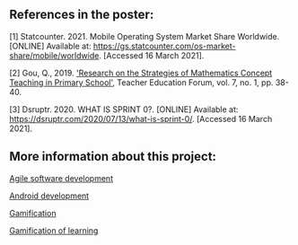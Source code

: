 ## References in the poster:

[1] Statcounter. 2021. Mobile Operating System Market Share Worldwide. [ONLINE] Available at: https://gs.statcounter.com/os-market-share/mobile/worldwide. [Accessed 16 March 2021].

[2] Gou, Q., 2019. ['Research on the Strategies of Mathematics Concept Teaching in Primary School'](http://gb.oversea.cnki.net/KCMS/detail/detail.aspx?filename=XZXA201907002012&dbcode=CPFD&dbname=CPFDTEMP), Teacher Education Forum, vol. 7, no. 1, pp. 38-40. 

[3] Dsruptr. 2020. WHAT IS SPRINT 0?. [ONLINE] Available at: https://dsruptr.com/2020/07/13/what-is-sprint-0/. [Accessed 16 March 2021].

## More information about this project:

[Agile software development](https://en.wikipedia.org/wiki/Agile_software_development)

[Android development](https://developer.android.com/)

[Gamification](https://en.wikipedia.org/wiki/Gamification)

[Gamification of learning](https://en.wikipedia.org/wiki/Gamification_of_learning)


